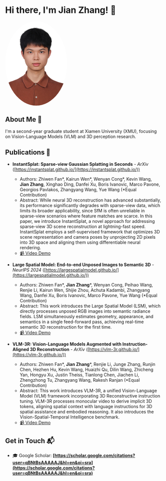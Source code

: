 # Hi there, I'm Jian Zhang! 👋

<img src="jian_zhang.jpg" alt="Jian Zhang" width="200" height="auto" style="border-radius: 50%;" />

## About Me 🚀

I'm a second-year graduate student at Xiamen University (XMU), focusing on Vision-Language Models (VLM) and 3D perception research.

## Publications 📄

*   **InstantSplat: Sparse-view Gaussian Splatting in Seconds** - *ArXiv* ([https://instantsplat.github.io/](https://instantsplat.github.io/))
    *   Authors: Zhiwen Fan\*, Kairun Wen\*, Wenyan Cong\*, Kevin Wang, **Jian Zhang**, Xinghao Ding, Danfei Xu, Boris Ivanovic, Marco Pavone, Georgios Pavlakos, Zhangyang Wang, Yue Wang (\*Equal Contribution)
    *   Abstract: While neural 3D reconstruction has advanced substantially, its performance significantly degrades with sparse-view data, which limits its broader applicability, since SfM is often unreliable in sparse-view scenarios where feature matches are scarce. In this paper, we introduce InstantSplat, a novel approach for addressing sparse-view 3D scene reconstruction at lightning-fast speed. InstantSplat employs a self-supervised framework that optimizes 3D scene representation and camera poses by unprojecting 2D pixels into 3D space and aligning them using differentiable neural rendering.
    *   [📹 Video Demo](projects/instantsplat/demo1.mp4)
    
*   **Large Spatial Model: End-to-end Unposed Images to Semantic 3D** - *NeurIPS 2024* ([https://largespatialmodel.github.io/](https://largespatialmodel.github.io/))
    *   Authors: Zhiwen Fan\*, **Jian Zhang**\*, Wenyan Cong, Peihao Wang, Renjie Li, Kairun Wen, Shijie Zhou, Achuta Kadambi, Zhangyang Wang, Danfei Xu, Boris Ivanovic, Marco Pavone, Yue Wang (\*Equal Contribution)
    *   Abstract: This work introduces the Large Spatial Model (LSM), which directly processes unposed RGB images into semantic radiance fields. LSM simultaneously estimates geometry, appearance, and semantics in a single feed-forward pass, achieving real-time semantic 3D reconstruction for the first time.
    *   [📹 Video Demo](projects/lsm/LSM_demo.mp4)
*   **VLM-3R: Vision-Language Models Augmented with Instruction-Aligned 3D Reconstruction** - *ArXiv* ([https://vlm-3r.github.io/](https://vlm-3r.github.io/))
    *   Authors: Zhiwen Fan\*, **Jian Zhang**\*, Renjie Li, Junge Zhang, Runjin Chen, Hezhen Hu, Kevin Wang, Huaizhi Qu, Dilin Wang, Zhicheng Yan, Hongyu Xu, Justin Theiss, Tianlong Chen, Jiachen Li, Zhengzhong Tu, Zhangyang Wang, Rakesh Ranjan (\*Equal Contribution)
    *   Abstract: This work introduces VLM-3R, a unified Vision-Language Model (VLM) framework incorporating 3D Reconstructive instruction tuning. VLM-3R processes monocular video to derive implicit 3D tokens, aligning spatial context with language instructions for 3D spatial assistance and embodied reasoning. It also introduces the Vision-Spatial-Temporal Intelligence benchmark.
    *   [📹 Video Demo](projects/vlm3r/arc-dynamic.mp4)

<!-- Add more publications as needed -->

## Get in Touch 📬

- 🎓 Google Scholar: **[https://scholar.google.com/citations?user=qBNtBsAAAAAJ&hl=en&oi=sra](https://scholar.google.com/citations?user=qBNtBsAAAAAJ&hl=en&oi=sra)**
